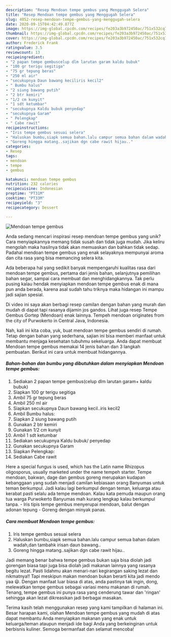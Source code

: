 ```yaml
---
description: "Resep Mendoan tempe gembus yang Menggugah Selera"
title: "Resep Mendoan tempe gembus yang Menggugah Selera"
slug: 4052-resep-mendoan-tempe-gembus-yang-menggugah-selera
date: 2020-09-15T04:42:49.877Z
image: https://img-global.cpcdn.com/recipes/fe203a3b972450ac/751x532cq70/mendoan-tempe-gembus-foto-resep-utama.jpg
thumbnail: https://img-global.cpcdn.com/recipes/fe203a3b972450ac/751x532cq70/mendoan-tempe-gembus-foto-resep-utama.jpg
cover: https://img-global.cpcdn.com/recipes/fe203a3b972450ac/751x532cq70/mendoan-tempe-gembus-foto-resep-utama.jpg
author: Frederick Frank
ratingvalue: 3.5
reviewcount: 13
recipeingredient:
- "2 papan tempe gembuscelup dlm larutan garam kaldu bubuk"
- "100 gr terigu segitiga"
- "75 gr tepung beras"
- "250 ml air"
- "secukupnya Daun bawang keciliris kecil2"
- " Bumbu halus"
- "2 siung bawang putih"
- "2 btr kemiri"
- "1/2 cm kunyit"
- "1 sdt ketumbar"
- "secukupnya Kaldu bubuk penyedap"
- "secukupnya Garam"
- " Pelengkap"
- " Cabe rawit"
recipeinstructions:
- "Iris tempe gembus sesuai selera"
- "Haluskan bumbu,siapk semua bahan.lalu campur semua bahan dalam wadah,dan tambahk irisan daun bawang.."
- "Goreng hingga matang..sajikan dgn cabe rawit hijau.."
categories:
- Resep
tags:
- mendoan
- tempe
- gembus

katakunci: mendoan tempe gembus 
nutrition: 232 calories
recipecuisine: Indonesian
preptime: "PT31M"
cooktime: "PT33M"
recipeyield: "3"
recipecategory: Dessert

---
```



![Mendoan tempe gembus](https://img-global.cpcdn.com/recipes/fe203a3b972450ac/751x532cq70/mendoan-tempe-gembus-foto-resep-utama.jpg)

Anda sedang mencari inspirasi resep mendoan tempe gembus yang unik? Cara menyiapkannya memang tidak susah dan tidak juga mudah. Jika keliru mengolah maka hasilnya tidak akan memuaskan dan bahkan tidak sedap. Padahal mendoan tempe gembus yang enak selayaknya mempunyai aroma dan cita rasa yang bisa memancing selera kita.

Ada beberapa hal yang sedikit banyak mempengaruhi kualitas rasa dari mendoan tempe gembus, pertama dari jenis bahan, selanjutnya pemilihan bahan segar, sampai cara membuat dan menghidangkannya. Tak perlu pusing kalau hendak menyiapkan mendoan tempe gembus enak di mana pun anda berada, karena asal sudah tahu triknya maka hidangan ini mampu jadi sajian spesial.

Di video ini saya akan berbagi resep camilan dengan bahan yang murah dan mudah di dapat tapi rasanya dijamin jos gandos. Lihat juga resep Tempe Gembus Gortep (Mendoan) enak lainnya. Tempeh mendoan originates from the city of Purwokerto in Central Java, Indonesia.


Nah, kali ini kita coba, yuk, buat mendoan tempe gembus sendiri di rumah. Tetap dengan bahan yang sederhana, sajian ini bisa memberi manfaat untuk membantu menjaga kesehatan tubuhmu sekeluarga. Anda dapat membuat Mendoan tempe gembus memakai 14 jenis bahan dan 3 langkah pembuatan. Berikut ini cara untuk membuat hidangannya.

<!--inarticleads1-->

##### Bahan-bahan dan bumbu yang dibutuhkan dalam menyiapkan Mendoan tempe gembus:

1. Sediakan 2 papan tempe gembus(celup dlm larutan garam+ kaldu bubuk)
1. Siapkan 100 gr terigu segitiga
1. Ambil 75 gr tepung beras
1. Ambil 250 ml air
1. Siapkan secukupnya Daun bawang kecil..iris kecil2
1. Ambil  Bumbu halus:
1. Siapkan 2 siung bawang putih
1. Gunakan 2 btr kemiri
1. Gunakan 1/2 cm kunyit
1. Ambil 1 sdt ketumbar
1. Sediakan secukupnya Kaldu bubuk/ penyedap
1. Gunakan secukupnya Garam
1. Siapkan  Pelengkap:
1. Sediakan  Cabe rawit


Here a special fungus is used, which has the Latin name Rhizopus oligosporus, usually marketed under the name tempeh starter. Tempe mendoan, bakwan, dage dan gembus goreng merupakan kudapan kebanggaan yang sudah menjadi camilan kebiasaan orang Banyumas untuk teman berkumpul. Jadi kalau lagi berkumpul dengan teman, keluarga atau kerabat pasti selalu ada tempe mendoan. Kalau kata pemuda maupun orang tua warga Purwokerto Banyumas mah kurang lengkap kalau berkumpul tanpa. - Iris tipis tempe gembus menyerupai mendoan, balut dengan adonan tepung - Goreng dengan minyak panas. 

<!--inarticleads2-->

##### Cara membuat Mendoan tempe gembus:

1. Iris tempe gembus sesuai selera
1. Haluskan bumbu,siapk semua bahan.lalu campur semua bahan dalam wadah,dan tambahk irisan daun bawang..
1. Goreng hingga matang..sajikan dgn cabe rawit hijau..


Jadi memang benar bahwa tempe gembus bukan saja bisa diolah jadi gorengan biasa tapi juga bisa diolah jadi makanan lainnya yang rasanya begitu lezat. Pasti lidahmu akan menari-nari kegirangan saking lezat dan nikmatnya!! Tapi meskipun makan mendoan bukan berarti kita jadi mendo yaa 😃. Dengan manfaat luar biasa di atas, anda pastinya tak ingin, dong, melewatkan tempe gembus sebagai variasi menu makanan di rumah. Tenang, tempe gembus ini punya rasa yang cenderung tawar dan &#39;ringan&#39; sehingga akan lezat dikreasikan jadi berbagai masakan. 

Terima kasih telah menggunakan resep yang kami tampilkan di halaman ini. Besar harapan kami, olahan Mendoan tempe gembus yang mudah di atas dapat membantu Anda menyiapkan makanan yang enak untuk keluarga/teman ataupun menjadi ide bagi Anda yang berkeinginan untuk berbisnis kuliner. Semoga bermanfaat dan selamat mencoba!
